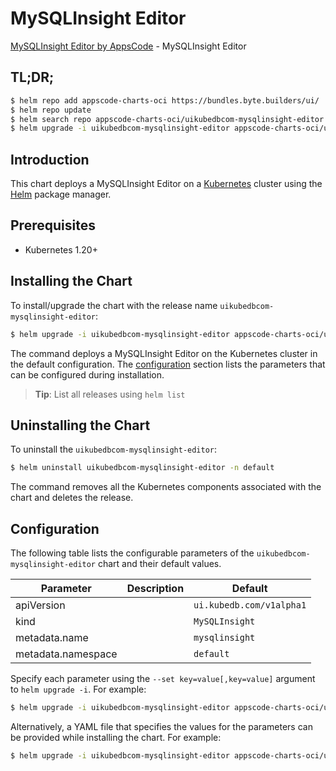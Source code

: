 # MySQLInsight Editor

[MySQLInsight Editor by AppsCode](https://appscode.com) - MySQLInsight Editor

## TL;DR;

```bash
$ helm repo add appscode-charts-oci https://bundles.byte.builders/ui/
$ helm repo update
$ helm search repo appscode-charts-oci/uikubedbcom-mysqlinsight-editor --version=v0.9.0
$ helm upgrade -i uikubedbcom-mysqlinsight-editor appscode-charts-oci/uikubedbcom-mysqlinsight-editor -n default --create-namespace --version=v0.9.0
```

## Introduction

This chart deploys a MySQLInsight Editor on a [Kubernetes](http://kubernetes.io) cluster using the [Helm](https://helm.sh) package manager.

## Prerequisites

- Kubernetes 1.20+

## Installing the Chart

To install/upgrade the chart with the release name `uikubedbcom-mysqlinsight-editor`:

```bash
$ helm upgrade -i uikubedbcom-mysqlinsight-editor appscode-charts-oci/uikubedbcom-mysqlinsight-editor -n default --create-namespace --version=v0.9.0
```

The command deploys a MySQLInsight Editor on the Kubernetes cluster in the default configuration. The [configuration](#configuration) section lists the parameters that can be configured during installation.

> **Tip**: List all releases using `helm list`

## Uninstalling the Chart

To uninstall the `uikubedbcom-mysqlinsight-editor`:

```bash
$ helm uninstall uikubedbcom-mysqlinsight-editor -n default
```

The command removes all the Kubernetes components associated with the chart and deletes the release.

## Configuration

The following table lists the configurable parameters of the `uikubedbcom-mysqlinsight-editor` chart and their default values.

|     Parameter      | Description |               Default               |
|--------------------|-------------|-------------------------------------|
| apiVersion         |             | <code>ui.kubedb.com/v1alpha1</code> |
| kind               |             | <code>MySQLInsight</code>           |
| metadata.name      |             | <code>mysqlinsight</code>           |
| metadata.namespace |             | <code>default</code>                |


Specify each parameter using the `--set key=value[,key=value]` argument to `helm upgrade -i`. For example:

```bash
$ helm upgrade -i uikubedbcom-mysqlinsight-editor appscode-charts-oci/uikubedbcom-mysqlinsight-editor -n default --create-namespace --version=v0.9.0 --set apiVersion=ui.kubedb.com/v1alpha1
```

Alternatively, a YAML file that specifies the values for the parameters can be provided while
installing the chart. For example:

```bash
$ helm upgrade -i uikubedbcom-mysqlinsight-editor appscode-charts-oci/uikubedbcom-mysqlinsight-editor -n default --create-namespace --version=v0.9.0 --values values.yaml
```
